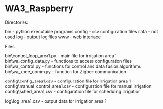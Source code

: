 # WA3_Raspberry

Directories:

bin 	- python executable programs
config 	- csv configuration files
data 	- not used
log 	- output log files
www	- web interface


Files

bin\control_loop_area1.py	- main file for irrigation area 1
bin\wa_config_data.py		- functions to access configuration files
bin\wa_control.py		- functions for control and data fusion algorithms
bin\wa_xbee_comm.py		- function for Zigbee communication

config\config_area1.csv		- configuration file for irrigation area 1
config\manual_control_area1.csv	- configuration file for manual irrigation
config\sched_area1.csv		- configuration file for scheduling irrigation

log\log_area1.csv		- output data for irrigation area 1
